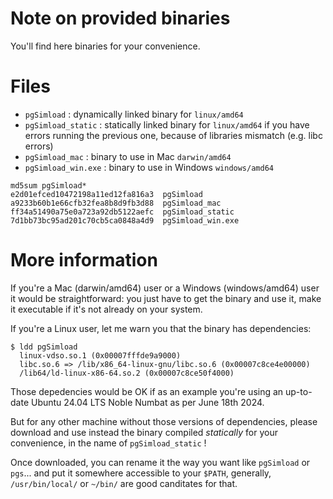 # Note on provided binaries 

You'll find here binaries for your convenience.

# Files

  - `pgSimload` : dynamically linked binary for `linux/amd64`
  - `pgSimload_static` : statically linked binary for `linux/amd64` if you
    have errors running the previous one, because of libraries mismatch (e.g.
    libc errors)
  - `pgSimload_mac` : binary to use in Mac `darwin/amd64`
  - `pgSimload_win.exe` : binary to use in Windows  `windows/amd64`

```
md5sum pgSimload*
e2d01efced10472198a11ed12fa816a3  pgSimload
a9233b60b1e66cfb32fea8b8d9fb3d88  pgSimload_mac
ff34a51490a75e0a723a92db5122aefc  pgSimload_static
7d1bb73bc95ad201c70cb5ca0848a4d9  pgSimload_win.exe
```

# More information

If you're a Mac (darwin/amd64) user or a Windows (windows/amd64) user it would
be straightforward: you just have to get the binary and use it, make it
executable if it's not already on your system.

If you're a Linux user, let me warn you that the binary has dependencies:
 
```
$ ldd pgSimload
  linux-vdso.so.1 (0x00007fffde9a9000)
  libc.so.6 => /lib/x86_64-linux-gnu/libc.so.6 (0x00007c8ce4e00000)
  /lib64/ld-linux-x86-64.so.2 (0x00007c8ce50f4000)
```

Those depedencies would be OK if as an example you're using an up-to-date
Ubuntu 24.04 LTS Noble Numbat as per June 18th 2024.

But for any other machine without those versions of dependencies, please
download and use instead the binary compiled *statically* for your convenience,
in the name of `pgSimload_static` !

Once downloaded, you can rename it the way you want like `pgSimload` or
`pgs`... and put it somewhere accessible to your `$PATH`, generally,
`/usr/bin/local/` or `~/bin/` are good canditates for that.
